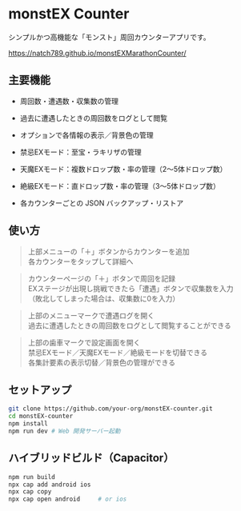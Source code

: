 # monstEX Counter
シンプルかつ高機能な「モンスト」周回カウンターアプリです。

https://natch789.github.io/monstEXMarathonCounter/

## 主要機能
- 周回数・遭遇数・収集数の管理

- 過去に遭遇したときの周回数をログとして閲覧

- オプションで各情報の表示／背景色の管理

- 禁忌EXモード：至宝・ラキリザの管理

- 天魔EXモード：複数ドロップ数・率の管理（2～5体ドロップ数）

- 絶級EXモード：直ドロップ数・率の管理（3～5体ドロップ数）

- 各カウンターごとの JSON バックアップ・リストア

## 使い方
> 上部メニューの「＋」ボタンからカウンターを追加  
> 各カウンターをタップして詳細へ

> カウンターページの「＋」ボタンで周回を記録  
> EXステージが出現し挑戦できたら「遭遇」ボタンで収集数を入力  
> （敗北してしまった場合は、収集数に0を入力）

> 上部のメニューマークで遭遇ログを開く  
> 過去に遭遇したときの周回数をログとして閲覧することができる

> 上部の歯車マークで設定画面を開く  
> 禁忌EXモード／天魔EXモード／絶級モードを切替できる  
> 各集計要素の表示切替／背景色の管理ができる

## セットアップ
```bash
git clone https://github.com/your-org/monstEX-counter.git
cd monstEX-counter
npm install
npm run dev # Web 開発サーバー起動
```

## ハイブリッドビルド（Capacitor）
```bash
npm run build
npx cap add android ios
npx cap copy
npx cap open android     # or ios
```
